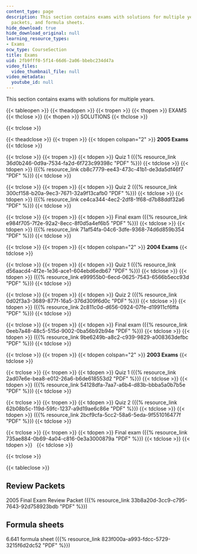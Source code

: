 ```yaml
---
content_type: page
description: This section contains exams with solutions for multiple years, review
  packets, and formula sheets.
hide_download: true
hide_download_original: null
learning_resource_types:
- Exams
ocw_type: CourseSection
title: Exams
uid: 2fb9fff0-5f14-66d6-2a06-bbebc234d47a
video_files:
  video_thumbnail_file: null
video_metadata:
  youtube_id: null
---
```


This section contains exams with solutions for multiple years.

{{< tableopen >}}
{{< theadopen >}}
{{< tropen >}}
{{< thopen >}}
EXAMS
{{< thclose >}}
{{< thopen >}}
SOLUTIONS
{{< thclose >}}

{{< trclose >}}

{{< theadclose >}}
{{< tropen >}}
{{< tdopen colspan="2" >}}
**2005 Exams**
{{< tdclose >}}

{{< trclose >}}
{{< tropen >}}
{{< tdopen >}}
Quiz 1 ({{% resource_link 36d0b246-0d9a-7534-fa2d-6f723c99398c "PDF" %}})
{{< tdclose >}}
{{< tdopen >}}
({{% resource_link cb8c7779-ee43-473c-41b1-de3da5df46f7 "PDF" %}})
{{< tdclose >}}

{{< trclose >}}
{{< tropen >}}
{{< tdopen >}}
Quiz 2 ({{% resource_link 300cf158-b20a-9ec3-7671-32a9f13cafb0 "PDF" %}})
{{< tdclose >}}
{{< tdopen >}}
({{% resource_link ce4ca344-4ec2-2df8-1f68-d7b88ddf32a6 "PDF" %}})
{{< tdclose >}}

{{< trclose >}}
{{< tropen >}}
{{< tdopen >}}
Final exam ({{% resource_link e984f705-7f2e-92a2-8ecc-8f0d5a4ef6b5 "PDF" %}})
{{< tdclose >}}
{{< tdopen >}}
({{% resource_link 71af54fa-04c6-3dfe-9368-74d6d859b354 "PDF" %}})
{{< tdclose >}}

{{< trclose >}}
{{< tropen >}}
{{< tdopen colspan="2" >}}
**2004 Exams**
{{< tdclose >}}

{{< trclose >}}
{{< tropen >}}
{{< tdopen >}}
Quiz 1 ({{% resource_link d56aacd4-4f2e-1e36-ace1-604ebd6edb67 "PDF" %}})
{{< tdclose >}}
{{< tdopen >}}
({{% resource_link e99955b0-6ecd-0625-7543-6566b5ecc93d "PDF" %}})
{{< tdclose >}}

{{< trclose >}}
{{< tropen >}}
{{< tdopen >}}
Quiz 2 ({{% resource_link 0d02f3a3-3689-877f-16a5-376d309f6d0c "PDF" %}})
{{< tdclose >}}
{{< tdopen >}}
({{% resource_link 2c811c0d-d656-0924-07fe-d19911cf6ffa "PDF" %}})
{{< tdclose >}}

{{< trclose >}}
{{< tropen >}}
{{< tdopen >}}
Final exam ({{% resource_link 0eeb7a48-48c5-515d-9002-0ba56b92b94e "PDF" %}})
{{< tdclose >}}
{{< tdopen >}}
({{% resource_link 9be6249b-a8c2-c939-9829-a008363defbc "PDF" %}})
{{< tdclose >}}

{{< trclose >}}
{{< tropen >}}
{{< tdopen colspan="2" >}}
**2003 Exams**
{{< tdclose >}}

{{< trclose >}}
{{< tropen >}}
{{< tdopen >}}
Quiz 1 ({{% resource_link 2ad07e6e-bea8-e012-26a6-b6de618553d2 "PDF" %}})
{{< tdclose >}}
{{< tdopen >}}
({{% resource_link 54128dfa-7aa7-a6b4-d83b-bbba5a0b7b5e "PDF" %}})
{{< tdclose >}}

{{< trclose >}}
{{< tropen >}}
{{< tdopen >}}
Quiz 2 ({{% resource_link 62b08b5c-119d-59fc-1237-a9d19ae6c86e "PDF" %}})
{{< tdclose >}}
{{< tdopen >}}
({{% resource_link 2bcf9cfa-5cc2-58a6-5eda-9f551016477f "PDF" %}})
{{< tdclose >}}

{{< trclose >}}
{{< tropen >}}
{{< tdopen >}}
Final exam ({{% resource_link 735ae884-0b69-4a04-c816-0e3a3000879a "PDF" %}})
{{< tdclose >}}
{{< tdopen >}}
 
{{< tdclose >}}

{{< trclose >}}

{{< tableclose >}}

Review Packets
--------------

2005 Final Exam Review Packet ({{% resource_link 33b8a20d-3cc9-c795-7643-92d758923bdb "PDF" %}})

Formula sheets
--------------

6.641 formula sheet ({{% resource_link 823f000a-a993-fdcc-5729-3215f6d2dc52 "PDF" %}})